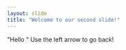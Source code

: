 ```yaml
---
layout: slide
title: "Welcome to our second slide!"
---
```

"Hello "
Use the left arrow to go back!
